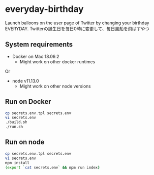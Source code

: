 # everyday-birthday

Launch balloons on the user page of Twitter by changing your birthday EVERYDAY.
Twitterの誕生日を毎日0時に変更して、毎日風船を飛ばすやつ

## System requirements
- Docker on Mac 18.09.2
  - Might work on other docker runtimes

Or

- node v11.13.0
  - Might work on other node versions

## Run on Docker
```bash
cp secrets.env.tpl secrets.env
vi secrets.env
./build.sh
./run.sh
```

## Run on node
```bash
cp secrets.env.tpl secrets.env
vi secrets.env
npm install
(export `cat secrets.env` && npm run index)
```
